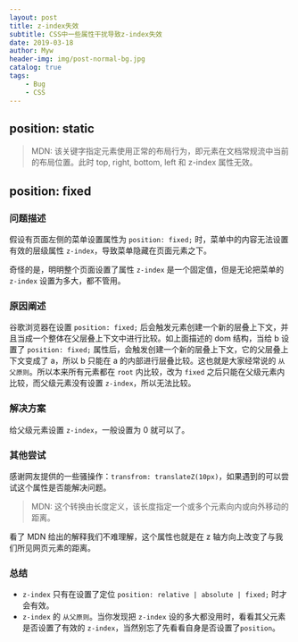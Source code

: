 ```yaml
---
layout: post
title: z-index失效
subtitle: CSS中一些属性干扰导致z-index失效
date: 2019-03-18
author: Myw
header-img: img/post-normal-bg.jpg
catalog: true
tags:
    - Bug
    - CSS
---
```


## position: static

>MDN: 该关键字指定元素使用正常的布局行为，即元素在文档常规流中当前的布局位置。此时 top, right, bottom, left 和 z-index 属性无效。

## position: fixed

### 问题描述

假设有页面左侧的菜单设置属性为 `position: fixed;` 时，菜单中的内容无法设置有效的层级属性 `z-index`，导致菜单隐藏在页面元素之下。

奇怪的是，明明整个页面设置了属性 `z-index` 是一个固定值，但是无论把菜单的 `z-index` 设置为多大，都不管用。

### 原因阐述

谷歌浏览器在设置 `position: fixed;` 后会触发元素创建一个新的层叠上下文，并且当成一个整体在父层叠上下文中进行比较。如上面描述的 dom 结构，当给 b 设置了 `position: fixed;` 属性后，会触发创建一个新的层叠上下文，它的父层叠上下文变成了 a，所以 b 只能在 a 的内部进行层叠比较。这也就是大家经常说的 `从父原则`。所以本来所有元素都在 `root` 内比较，改为 `fixed` 之后只能在父级元素内比较，而父级元素没有设置 `z-index`，所以无法比较。

### 解决方案

给父级元素设置 `z-index`，一般设置为 0 就可以了。

### 其他尝试

感谢网友提供的一些骚操作：`transfrom: translateZ(10px)`，如果遇到的可以尝试这个属性是否能解决问题。

>MDN: 这个转换由长度定义，该长度指定一个或多个元素向内或向外移动的距离。

看了 MDN 给出的解释我们不难理解，这个属性也就是在 z 轴方向上改变了与我们所见网页元素的距离。

### 总结

- `z-index` 只有在设置了定位 `position: relative | absolute | fixed;` 时才会有效。
- `z-index` 的 `从父原则`。当你发现把 `z-index` 设的多大都没用时，看看其父元素是否设置了有效的 `z-index`，当然别忘了先看看自身是否设置了`position`。
